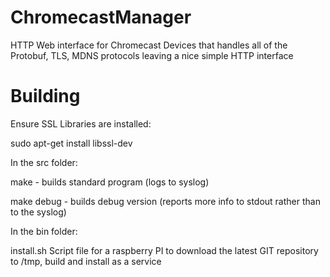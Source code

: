 # ChromecastManager
HTTP Web interface for Chromecast Devices that handles all of the Protobuf, TLS, MDNS protocols leaving a nice simple HTTP interface

# Building
Ensure SSL Libraries are installed:

sudo apt-get install libssl-dev

In the src folder:

make -       builds standard program (logs to syslog)

make debug - builds debug version (reports more info to stdout rather than
             to the syslog)

In the bin folder:

install.sh   Script file for a raspberry PI to download the latest
             GIT repository to /tmp, build and install as a service

